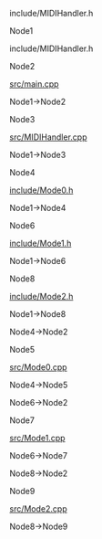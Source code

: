 include/MIDIHandler.h

Node1

include/MIDIHandler.h

Node2

[src/main.cpp](main_8cpp.html " ")

Node1-\>Node2

Node3

[src/MIDIHandler.cpp](MIDIHandler_8cpp.html " ")

Node1-\>Node3

Node4

[include/Mode0.h](Mode0_8h.html " ")

Node1-\>Node4

Node6

[include/Mode1.h](Mode1_8h.html " ")

Node1-\>Node6

Node8

[include/Mode2.h](Mode2_8h.html " ")

Node1-\>Node8

Node4-\>Node2

Node5

[src/Mode0.cpp](Mode0_8cpp.html " ")

Node4-\>Node5

Node6-\>Node2

Node7

[src/Mode1.cpp](Mode1_8cpp.html " ")

Node6-\>Node7

Node8-\>Node2

Node9

[src/Mode2.cpp](Mode2_8cpp.html " ")

Node8-\>Node9

[](MIDIHandler_8h__dep__incl_org.svg)
